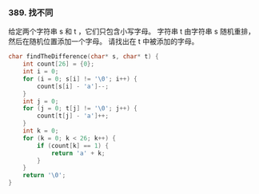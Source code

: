 ### 389. 找不同

给定两个字符串 s 和 t ，它们只包含小写字母。
字符串 t 由字符串 s 随机重排，然后在随机位置添加一个字母。
请找出在 t 中被添加的字母。

```c
char findTheDifference(char* s, char* t) {
    int count[26] = {0};
    int i = 0;
    for (i = 0; s[i] != '\0'; i++) {
        count[s[i] - 'a']--;
    }
    int j = 0;
    for (j = 0; t[j] != '\0'; j++) {
        count[t[j] - 'a']++;
    }
    int k = 0;
    for (k = 0; k < 26; k++) {
        if (count[k] == 1) {
            return 'a' + k;
        }
    }
    return '\0';
}
```